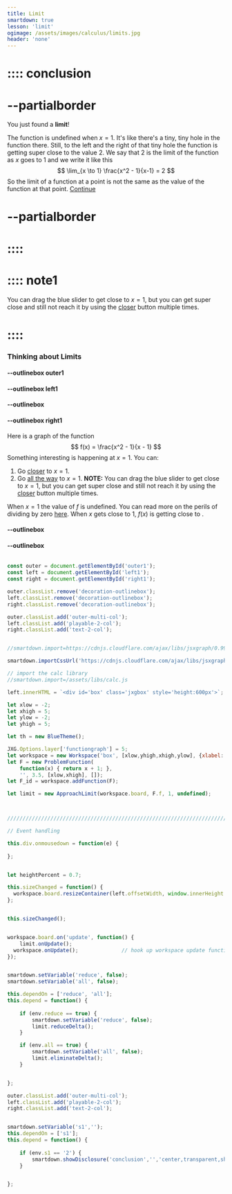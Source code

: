 ```yaml
---
title: Limit
smartdown: true
lesson: 'limit'
ogimage: /assets/images/calculus/limits.jpg
header: 'none'
---
```


# :::: conclusion
# --partialborder 
You just found a **limit**! 

The function is undefined when $x=1$.  It's like there's a tiny, tiny hole in the function there.  Still, to the left and the right of that tiny hole the function is getting super close to the value $2$.  We say that $2$ is the limit of the function as $x$ goes to $1$ and we write it like this
$$
\lim_{x \to 1} \frac{x^2 - 1}{x-1} = 2
$$
So the limit of a function at a point is not the same as the value of the function at that point. 
[Continue](/pages/limit3)
# --partialborder
# ::::

# :::: note1 
You can drag the blue slider to get close to $x=1$, but you can get super close and still not reach it by using the [closer](:=reduce=true) button multiple times.
# ::::
### Thinking about Limits

#### --outlinebox outer1

#### --outlinebox left1


#### --outlinebox


#### --outlinebox right1
Here is a graph of the function
$$ 
f(x) = \frac{x^2 - 1}{x - 1}
$$
Something interesting is happening at $x=1$.  You can:
1. Go [closer](:=reduce=true) to $x=1$.  
2. Go [all the way](:=all=true) to $x=1$.
**NOTE:** You can drag the blue slider to get close to $x=1$, but you can get super close and still not reach it by using the [closer](:=reduce=true) button multiple times.

When $x=1$ the value of $f$ is undefined.  You can read more on the perils of dividing by zero [here](/pages/divideByZero#-blank).
When $x$ gets close to $1$, $f(x)$ is getting close to [](:?s1). 
#### --outlinebox
#### --outlinebox

 

```javascript /autoplay

const outer = document.getElementById('outer1');
const left = document.getElementById('left1');
const right = document.getElementById('right1');

outer.classList.remove('decoration-outlinebox');
left.classList.remove('decoration-outlinebox');
right.classList.remove('decoration-outlinebox');

outer.classList.add('outer-multi-col');
left.classList.add('playable-2-col');
right.classList.add('text-2-col');


//smartdown.import=https://cdnjs.cloudflare.com/ajax/libs/jsxgraph/0.99.7/jsxgraphcore.js

smartdown.importCssUrl('https://cdnjs.cloudflare.com/ajax/libs/jsxgraph/0.99.7/jsxgraph.css');

// import the calc library
//smartdown.import=/assets/libs/calc.js

left.innerHTML = `<div id='box' class='jxgbox' style='height:600px'>`;

let xlow = -2;
let xhigh = 5;
let ylow = -2;
let yhigh = 5;

let th = new BlueTheme();

JXG.Options.layer['functiongraph'] = 5;
let workspace = new Workspace('box', [xlow,yhigh,xhigh,ylow], {xlabel:'', ylabel:''});
let F = new ProblemFunction(
	function(x) { return x + 1; }, 
	'', 3.5, [xlow,xhigh], []);
let F_id = workspace.addFunction(F);

let limit = new ApproachLimit(workspace.board, F.f, 1, undefined);



/////////////////////////////////////////////////////////////////////////////////////////

// Event handling

this.div.onmousedown = function(e) { 
  
};


let heightPercent = 0.7;

this.sizeChanged = function() {
  workspace.board.resizeContainer(left.offsetWidth, window.innerHeight * heightPercent);
};


this.sizeChanged();


workspace.board.on('update', function() {
	limit.onUpdate();
  workspace.onUpdate();              // hook up workspace update functions
});


smartdown.setVariable('reduce', false);
smartdown.setVariable('all', false);

this.dependOn = ['reduce', 'all'];  
this.depend = function() {
  
	if (env.reduce == true) {
		smartdown.setVariable('reduce', false);
		limit.reduceDelta();		
	}

	if (env.all == true) {
		smartdown.setVariable('all', false);
		limit.eliminateDelta();
	}


};

outer.classList.add('outer-multi-col');
left.classList.add('playable-2-col');
right.classList.add('text-2-col');


```


```javascript /autoplay

smartdown.setVariable('s1','');
this.dependOn = ['s1'];  
this.depend = function() {
  
	if (env.s1 == '2') {
		smartdown.showDisclosure('conclusion','','center,transparent,shadow');
	}


};
```

